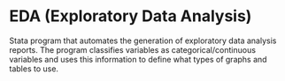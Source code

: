 # EDA (Exploratory Data Analysis)

Stata program that automates the generation of exploratory data analysis reports.  The program classifies variables as categorical/continuous variables and uses this information to define what types of graphs and tables to use.









